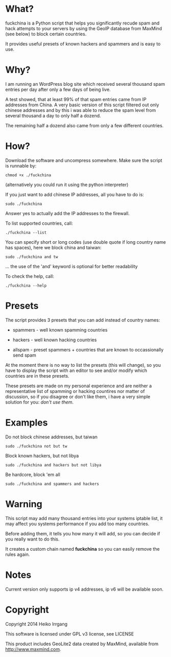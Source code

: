 What?
=====

fuckchina is a Python script that helps you significantly recude spam and
hack attempts to your servers by using the GeoIP database from
MaxMind (see below) to block certain countries.

It provides useful presets of known hackers and spammers and is easy to use.

Why?
====

I am running an WordPress blog site which received several thousand spam
entries per day after only a few days of being live.

A test showed, that at least 99% of that spam entries came from IP addresses
from China. A very basic version of this script filtered out only chinese
addresses and by this i was able to reduce the spam level from several thousand
a day to only half a dozend.

The remaining half a dozend also came from only a few different countries.

How?
====

Download the software and uncompress somewhere. Make sure the script is
runnable by:

    chmod +x ./fuckchina

(alternatively you could run it using the python interpreter)

If you just want to add chinese IP addresses, all you have to do is:

    sudo ./fuckchina

Answer yes to actually add the IP addresses to the firewall.

To list supported countries, call:

    ./fuckchina --list

You can specify short or long codes (use double quote if long country
name has spaces), here we block china and taiwan:

    sudo ./fuckchina and tw

... the use of the 'and' keyword is optional for better readability

To check the help, call:

    ./fuckchina --help

Presets
=======

The script provides 3 presets that you can add instead of country names:

 * spammers - well known spamming countries

 * hackers - well known hacking countries

 * allspam - preset spammers + countries that are known to occassionally send spam

At the moment there is no way to list the presets (this will change), so you have
to display the script with an editor to see and/or modify which countries are in
these presets.

These presets are made on my personal experience and are neither a representative
list of spamming or hacking countires nor matter of discussion, so if you disagree
or don't like them, i have a very simple solution for you: <em>don't use them</em>.

Examples
========

Do not block chinese addresses, but taiwan

    sudo ./fuckchina not but tw

Block known hackers, but not libya

    sudo ./fuckchina and hackers but not libya

Be hardcore, block 'em all

    sudo ./fuckchina and spammers and hackers

Warning
=======

This script may add many thousand entries into your systems iptable list, it may
affect you systems performance if you add too many countries.

Before adding them, it tells you how many it will add, so you can decide if you
really want to do this.

It creates a custom chain named **fuckchina** so you can easily remove the rules
again.

Notes
=====

Current version only supports ip v4 addresses, ip v6 will be available soon.

Copyright
=========

Copyright 2014 Heiko Irrgang

This software is licensed under GPL v3 license, see LICENSE

This product includes GeoLite2 data created by MaxMind, available from
<a href="http://www.maxmind.com">http://www.maxmind.com</a>.
